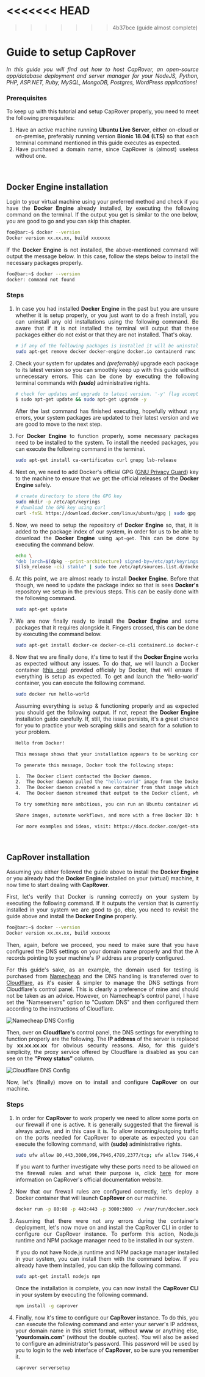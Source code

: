 <<<<<<< HEAD
=======
<style>body {text-align: justify}</style>

>>>>>>> 4b37bce (guide almost complete)
# Guide to setup CapRover

_In this guide you will find out how to host CapRover, an open-source app/database deployment and server manager for your NodeJS, Python, PHP, ASP<no-link>.NET, Ruby, MySQL, MongoDB, Postgres, WordPress applications!_

### Prerequisites

To keep up with this tutorial and setup CapRover properly, you need to meet the following prerequisites:

1. Have an active machine running **Ubuntu Live Server**, either on-cloud or on-premise, preferably running version **Bionic 18.04 (LTS)** so that each terminal command mentioned in this guide executes as expected.
2. Have purchased a domain name, since CapRover is (almost) useless without one.

<br>

## Docker Engine installation

Login to your virtual machine using your preferred method and check if you have the **Docker Engine** already installed, by executing the following command on the terminal. If the output you get is similar to the one below, you are good to go and you can skip this chapter.

```bash
foo@bar:~$ docker --version
Docker version xx.xx.xx, build xxxxxxx
```

If the **Docker Engine** is not installed, the above-mentioned command will output the message below. In this case, follow the steps below to install the necessary packages properly.

```bash
foo@bar:~$ docker --version
docker: command not found
```

### Steps

1.  In case you had installed **Docker Engine** in the past but you are unsure whether it is setup properly, or you just want to do a fresh install, you can uninstall any old installations using the following command. Be aware that if it is not installed the terminal will output that these packages either do not exist or that they are not installed. That's okay.

    ```bash
    # if any of the following packages is installed it will be uninstalled completely.
    sudo apt-get remove docker docker-engine docker.io containerd runc
    ```

2.  Check your system for updates and _(preferrably)_ upgrade each package to its latest version so you can smoothly keep up with this guide without unnecessary errors. This can be done by executing the following terminal commands with **_(sudo)_** administrative rights.

    ```bash
    # check for updates and upgrade to latest version. '-y' flag accepts any T&C that might occur.
    $ sudo apt-get update && sudo apt-get upgrade -y
    ```

    After the last command has finished executing, hopefully without any errors, your system packages are updated to their latest version and we are good to move to the next step.

3.  For **Docker Engine** to function properly, some necessary packages need to be installed to the system. To install the needed packages, you can execute the following command in the terminal.

    ```bash
    sudo apt-get install ca-certificates curl gnupg lsb-release
    ```

4.  Next on, we need to add Docker's official GPG ([GNU Privacy Guard](https://en.wikipedia.org/wiki/GNU_PG)) key to the machine to ensure that we get the official releases of the **Docker Engine** safely.

    ```bash
    # create directory to store the GPG key
    sudo mkdir -p /etc/apt/keyrings
    # download the GPG key using curl
    curl -fsSL https://download.docker.com/linux/ubuntu/gpg | sudo gpg --dearmor -o /etc/apt/keyrings/docker.gpg
    ```

5.  Now, we need to setup the repository of **Docker Engine** so, that, it is added to the package index of our system, in order for us to be able to download the **Docker Engine** using `apt-get`. This can be done by executing the command below.

    ```bash
    echo \
    "deb [arch=$(dpkg --print-architecture) signed-by=/etc/apt/keyrings/docker.gpg] https://download.docker.com/linux/ubuntu \
    $(lsb_release -cs) stable" | sudo tee /etc/apt/sources.list.d/docker.list > /dev/null
    ```

6.  At this point, we are almost ready to install **Docker Engine**. Before that though, we need to update the package index so that is sees **Docker's** repository we setup in the previous steps. This can be easily done with the following command.

    ```bash
    sudo apt-get update
    ```

7.  We are now finally ready to install the **Docker Engine** and some packages that it requires alongside it. Fingers crossed, this can be done by executing the command below.

    ```bash
    sudo apt-get install docker-ce docker-ce-cli containerd.io docker-compose-plugin
    ```

8.  Now that we are finally done, it's time to test if the **Docker Engine** works as expected without any issues. To do that, we will launch a Docker container ([this one](https://hub.docker.com/_/hello-world)) provided officialy by Docker, that will ensure if everything is setup as expected. To get and launch the 'hello-world' container, you can execute the following command.

    ```bash
    sudo docker run hello-world
    ```

    Assuming everything is setup & functioning properly and as expected you should get the following output. If not, repeat the **Docker Engine** installation guide carefully. If, still, the issue persists, it's a great chance for you to practice your web scraping skills and search for a solution to your problem.

    ```bash
    Hello from Docker!

    This message shows that your installation appears to be working correctly.

    To generate this message, Docker took the following steps:

    1.  The Docker client contacted the Docker daemon.
    2.  The Docker daemon pulled the "hello-world" image from the Docker Hub. (amd64)
    3.  The Docker daemon created a new container from that image which runs the executable that produces the output you are currently reading.
    4.  The Docker daemon streamed that output to the Docker client, which sent it to your terminal.

    To try something more ambitious, you can run an Ubuntu container with: $ docker run -it ubuntu bash

    Share images, automate workflows, and more with a free Docker ID: https://hub.docker.com/

    For more examples and ideas, visit: https://docs.docker.com/get-started/
    ```

    <br>

## CapRover installation

Assuming you either followed the guide above to install the **Docker Engine** or you already had the **Docker Engine** installed on your (virtual) machine, it now time to start dealing with **CapRover**.

First, let's verify that Docker is running correctly on your system by executing the following command. If it outputs the version that is currently installed in your system we are good to go, else, you need to revisit the guide above and install the **Docker Engine** properly.

```bash
foo@bar:~$ docker --version
Docker version xx.xx.xx, build xxxxxxx
```

Then, again, before we proceed, you need to make sure that you have configured the DNS settings on your domain name properly and that the A records pointing to your machine's IP address are properly configured.

For this guide's sake, as an example, the domain used for testing is purchased from [Namecheap](namecheap.com) and the DNS handling is transferred over to [Cloudflare](cloudflare.com), as it's easier & simpler to manage the DNS settings from Cloudflare's control panel. This is clearly a preference of mine and should not be taken as an advice. However, on Namecheap's control panel, I have set the "Nameservers" option to "Custom DNS" and then configured them according to the instructions of Cloudflare.

![Namecheap DNS Config](images/namecheap-dns-config.png)

Then, over on **Cloudflare's** control panel, the DNS settings for everything to function properly are the following. The **IP address** of the server is replaced by **xx.xx.xx.xx** for obvious security reasons. Also, for this guide's simplicity, the proxy service offered by Cloudflare is disabled as you can see on the **"Proxy status"** column.

![Cloudflare DNS Config](images/cloudflare-dns-config.png)

Now, let's (finally) move on to install and configure **CapRover** on our machine.

### Steps

1. In order for **CapRover** to work properly we need to allow some ports on our firewall if one is active. It is generally suggested that the firewall is always active, and in this case it is. To allow incoming/outgoing traffic on the ports needed for CapRover to operate as expected you can execute the following command, with **(sudo)** administrative rights.

   ```bash
   sudo ufw allow 80,443,3000,996,7946,4789,2377/tcp; ufw allow 7946,4789,2377/udp;
   ```

   If you want to further investigate why these ports need to be allowed on the firewall rules and what their purpose is, click [here](https://caprover.com/docs/firewall.html) for more information on CapRover's official documentation website.

2. Now that our firewall rules are configured correctly, let's deploy a Docker container that will launch **CapRover** on our machine.

   ```bash
   docker run -p 80:80 -p 443:443 -p 3000:3000 -v /var/run/docker.sock:/var/run/docker.sock -v /captain:/captain caprover/caprover
   ```

3. Assuming that there were not any errors during the container's deployment, let's now move on and install the CapRover CLI in order to configure our CapRover instance. To perform this action, Node.js runtime and NPM package manager need to be installed in our system.

   If you do not have Node.js runtime and NPM package manager installed in your system, you can install them with the command below. If you already have them installed, you can skip the following command.

   ```bash
   sudo apt-get install nodejs npm
   ```

   Once the installation is complete, you can now install the **CapRover CLI** in your system by executing the following command.

   ```bash
   npm install -g caprover
   ```

4. Finally, now it's time to configure our **CapRover** instance. To do this, you can execute the following command and enter your server's IP address, your domain name in this strict format, without **www** or anything else, "**yourdomain.com**" (without the double quotes). You will also be asked to configure an administrator's password. This password will be used by you to login to the web interface of **CapRover**, so be sure you remember it.

   ```bash
   caprover serversetup
   ```
